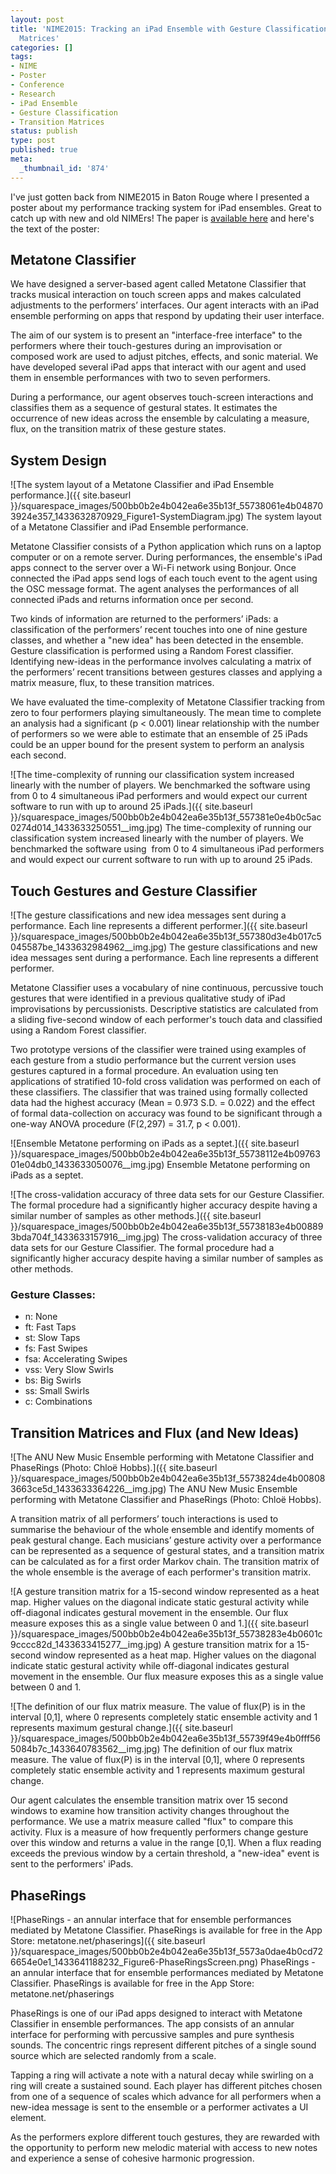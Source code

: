 ```yaml
---
layout: post
title: 'NIME2015: Tracking an iPad Ensemble with Gesture Classification and Transition
  Matrices'
categories: []
tags:
- NIME
- Poster
- Conference
- Research
- iPad Ensemble
- Gesture Classification
- Transition Matrices
status: publish
type: post
published: true
meta:
  _thumbnail_id: '874'
---
```


I've just gotten back from NIME2015 in Baton Rouge where I presented a poster about my performance tracking system for iPad ensembles. Great to catch up with new and old NIMErs! The paper is 
[available here](https://nime2015.lsu.edu/proceedings/242/index.html) and here's the text of the poster:

## Metatone Classifier

We have designed a server-based agent called Metatone Classifier that tracks musical interaction on touch screen apps and makes calculated adjustments to the performers’ interfaces. Our agent interacts with an iPad ensemble performing on apps that respond by updating their user interface.

The aim of our system is to present an "interface-free interface" to the performers where their touch-gestures during an improvisation or composed work are used to adjust pitches, effects, and sonic material. We have developed several iPad apps that interact with our agent and used them in ensemble performances with two to seven performers.

During a performance, our agent observes touch-screen interactions and classifies them as a sequence of gestural states. It estimates the occurrence of new ideas across the ensemble by calculating a measure, flux, on the transition matrix of these gesture states.

## System Design

![The system layout of a Metatone Classifier and iPad Ensemble performance.]({{ site.baseurl }}/squarespace_images/500bb0b2e4b042ea6e35b13f_55738061e4b048703924e357_1433632870929_Figure1-SystemDiagram.jpg) The system layout of a Metatone Classifier and iPad Ensemble performance. 
  
Metatone Classifier consists of a Python application which runs on a
laptop computer or on a remote server. During performances, the
ensemble's iPad apps connect to the server over a Wi-Fi network using
Bonjour. Once connected the iPad apps send logs of each touch event to
the agent using the OSC message format. The agent analyses the
performances of all connected iPads and returns information once per
second.

Two kinds of information are returned to the performers’ iPads: a
classification of the performers’ recent touches into one of nine
gesture classes, and whether a "new idea" has been detected in the
ensemble. Gesture classification is performed using a Random Forest
classifier. Identifying new-ideas in the performance involves
calculating a matrix of the performers’ recent transitions between
gestures classes and applying a matrix measure, flux, to these
transition matrices.

We have evaluated the time-complexity of Metatone Classifier tracking
from zero to four performers playing simultaneously. The mean time to
complete an analysis had a significant (p < 0.001) linear relationship
with the number of performers so we were able to estimate that an
ensemble of 25 iPads could be an upper bound for the present system to
perform an analysis each second.
  
![The time-complexity of running our classification system increased linearly with the number of players. We benchmarked the software using  from 0 to 4 simultaneous iPad performers and would expect our current software to run with up to around 25 iPads.]({{ site.baseurl }}/squarespace_images/500bb0b2e4b042ea6e35b13f_557381e0e4b0c5ac0274d014_1433633250551__img.jpg) The time-complexity of running our classification system increased linearly with the number of players. We benchmarked the software using  from 0 to 4 simultaneous iPad performers and would expect our current software to run with up to around 25 iPads. 

## Touch Gestures and Gesture Classifier
       
![The gesture classifications and new idea messages sent during a performance. Each line represents a different performer.]({{ site.baseurl }}/squarespace_images/500bb0b2e4b042ea6e35b13f_557380d3e4b017c5045587be_1433632984962__img.jpg) The gesture classifications and new idea messages sent during a performance. Each line represents a different performer.  

Metatone Classifier uses a vocabulary of nine continuous, percussive touch gestures that were identified in a previous qualitative study of iPad improvisations by percussionists. Descriptive statistics are calculated from a sliding five-second window of each performer's touch data and classified using a Random Forest classifier.

Two prototype versions of the classifier were trained using examples of each gesture from a studio performance but the current version uses gestures captured in a formal procedure. An evaluation using ten applications of stratified 10-fold cross validation was performed on each of these classifiers. The classifier that was trained using formally collected data had the highest accuracy (Mean = 0.973 S.D. = 0.022) and the effect of formal data-collection on accuracy was found to be significant through a one-way ANOVA procedure (F(2,297) = 31.7, p < 0.001).
  
![Ensemble Metatone performing on iPads as a septet.]({{ site.baseurl }}/squarespace_images/500bb0b2e4b042ea6e35b13f_55738112e4b0976301e04db0_1433633050076__img.jpg) Ensemble Metatone performing on iPads as a septet. 

![The cross-validation accuracy of three data sets for our Gesture Classifier. The formal procedure had a significantly higher accuracy despite having a similar number of samples as other methods.]({{ site.baseurl }}/squarespace_images/500bb0b2e4b042ea6e35b13f_55738183e4b008893bda704f_1433633157916__img.jpg) The cross-validation accuracy of three data sets for our Gesture Classifier. The formal procedure had a significantly higher accuracy despite having a similar number of samples as other methods. 

### Gesture Classes:

* n: None
* ft: Fast Taps
* st: Slow Taps
* fs: Fast Swipes
* fsa: Accelerating Swipes
* vss: Very Slow Swirls
* bs: Big Swirls
* ss: Small Swirls
* c: Combinations

## Transition Matrices and Flux (and New Ideas)

![The ANU New Music Ensemble performing with Metatone Classifier and PhaseRings (Photo: Chloë Hobbs).]({{ site.baseurl }}/squarespace_images/500bb0b2e4b042ea6e35b13f_5573824de4b008083663ce5d_1433633364226__img.jpg) The ANU New Music Ensemble performing with Metatone Classifier and PhaseRings (Photo: Chloë Hobbs). 

A transition matrix of all performers’ touch interactions is used to summarise the behaviour of the whole ensemble and identify moments of peak gestural change. Each musicians’ gesture activity over a performance can be represented as a sequence of gestural states, and a transition matrix can be calculated as for a first order Markov chain. The transition matrix of the whole ensemble is the average of each performer's transition matrix.
       
![A gesture transition matrix for a 15-second window represented as a heat map. Higher values on the diagonal indicate static gestural activity while off-diagonal indicates gestural movement in the ensemble. Our flux measure exposes this as a single value between 0 and 1.]({{ site.baseurl }}/squarespace_images/500bb0b2e4b042ea6e35b13f_55738283e4b0601c9cccc82d_1433633415277__img.jpg) A gesture transition matrix for a 15-second window represented as a heat map. Higher values on the diagonal indicate static gestural activity while off-diagonal indicates gestural movement in the ensemble. Our flux measure exposes this as a single value between 0 and 1.

![The definition of our flux matrix measure. The value of flux(P) is in the interval [0,1], where 0 represents completely static ensemble activity and 1 represents maximum gestural change.]({{ site.baseurl }}/squarespace_images/500bb0b2e4b042ea6e35b13f_55739f49e4b0fff565084b7c_1433640783562__img.jpg) The definition of our flux matrix measure. The value of flux(P) is in the interval [0,1], where 0 represents completely static ensemble activity and 1 represents maximum gestural change.

Our agent calculates the ensemble transition matrix over 15 second windows to examine how transition activity changes throughout the performance. We use a matrix measure called "flux" to compare this activity. Flux is a measure of how frequently performers change gesture over this window and returns a value in the range [0,1]. When a flux reading exceeds the previous window by a certain threshold, a "new-idea" event is sent to the performers' iPads.

## PhaseRings
       
![PhaseRings - an annular interface that for ensemble performances mediated by Metatone Classifier. PhaseRings is available for free in the App Store: metatone.net/phaserings]({{ site.baseurl }}/squarespace_images/500bb0b2e4b042ea6e35b13f_5573a0dae4b0cd726654e0e1_1433641188232_Figure6-PhaseRingsScreen.png) PhaseRings - an annular interface that for ensemble performances mediated by Metatone Classifier. PhaseRings is available for free in the App Store: metatone.net/phaserings 

PhaseRings is one of our iPad apps designed to interact with Metatone Classifier in ensemble performances. The app consists of an annular interface for performing with percussive samples and pure synthesis sounds. The concentric rings represent different pitches of a single sound source which are selected randomly from a scale.

Tapping a ring will activate a note with a natural decay while swirling on a ring will create a sustained sound. Each player has different pitches chosen from one of a sequence of scales which advance for all performers when a new-idea message is sent to the ensemble or a performer activates a UI element.

As the performers explore different touch gestures, they are rewarded with the opportunity to perform new melodic material with access to new notes and experience a sense of cohesive harmonic progression.
